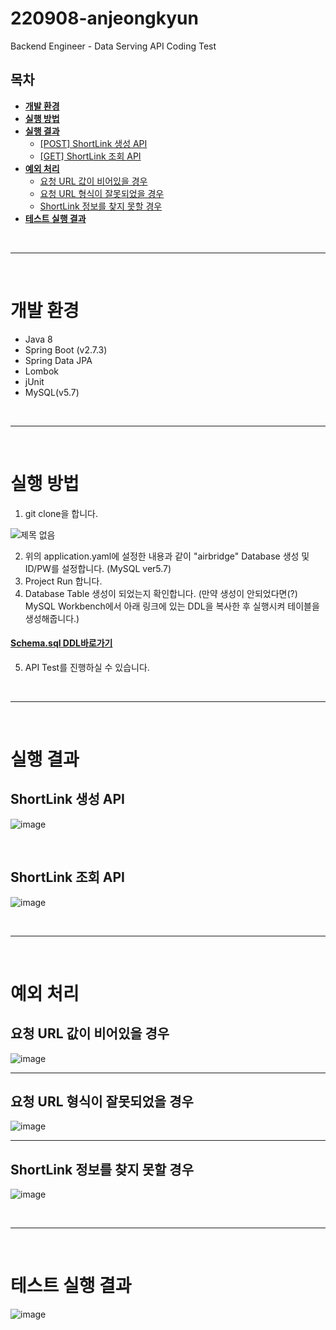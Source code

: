 # 220908-anjeongkyun
Backend Engineer - Data Serving API Coding Test

## 목차
* **[개발 환경](#개발-환경)**
* **[실행 방법](#실행-방법)**
* **[실행 결과](#실행-결과)**
  * [[POST] ShortLink 생성 API](#ShortLink-생성-API)
  * [[GET] ShortLink 조회 API](#ShortLink-조회-API)
* **[예외 처리](#예외-처리)**
  * [요청 URL 값이 비어있을 경우](#요청-URL-값이-비어있을-경우)
  * [요청 URL 형식이 잘못되었을 경우](#요청-URL-형식이-잘못되었을-경우)
  * [ShortLink 정보를 찾지 못할 경우](#ShortLink-정보를-찾지-못할-경우)
* **[테스트 실행 결과](#테스트-실행-결과)**

<br><hr><br>

# 개발 환경
* Java 8
* Spring Boot (v2.7.3)
* Spring Data JPA
* Lombok
* jUnit
* MySQL(v5.7)

<br><hr><br>

# 실행 방법

1. git clone을 합니다.

![제목 없음](https://user-images.githubusercontent.com/97106584/189321412-4df06975-d3bd-4699-8c5f-b0b2f8cebff8.png)

2. 위의 application.yaml에 설정한 내용과 같이 "airbridge" Database 생성 및 ID/PW를 설정합니다. (MySQL ver5.7)
3. Project Run 합니다.
4. Database Table 생성이 되었는지 확인합니다. (만약 생성이 안되었다면(?) MySQL Workbench에서 아래 링크에 있는 DDL을 복사한 후 실행시켜 테이블을 생성해줍니다.)
 #### [Schema.sql DDL바로가기](https://github.com/AB180-HR/220908-anjeongkyun/blob/master/data.sql)
5. API Test를 진행하실 수 있습니다.

<br><hr><br>

# 실행 결과
## ShortLink 생성 API
![image](https://user-images.githubusercontent.com/97106584/189299705-22448c75-1d6a-4c74-9dc6-6e6bf1521739.png)

<br>

## ShortLink 조회 API
![image](https://user-images.githubusercontent.com/97106584/189300026-c0616900-fde6-4b33-93c8-334d85af083e.png)

<br><hr><br>

# 예외 처리
## 요청 URL 값이 비어있을 경우
![image](https://user-images.githubusercontent.com/97106584/189313648-c12763dc-29f5-4750-a2e2-efd5848a2d92.png)

<hr>

## 요청 URL 형식이 잘못되었을 경우
![image](https://user-images.githubusercontent.com/97106584/189313450-b4201346-ab57-4517-8a27-4eeec3e92a09.png)

<hr>

## ShortLink 정보를 찾지 못할 경우
![image](https://user-images.githubusercontent.com/97106584/189313179-6a879983-cae2-4a5b-9ee3-9cb0c04e7747.png)

<br><hr><br>

# 테스트 실행 결과
![image](https://user-images.githubusercontent.com/97106584/189300345-356eba1f-c401-41d5-809e-181d8f8b76c3.png)
